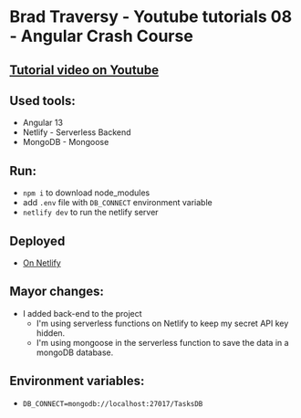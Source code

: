 # Brad Traversy - Youtube tutorials 08 - Angular Crash Course

## [Tutorial video on Youtube](https://youtu.be/3dHNOWTI7H8)

## Used tools:

- Angular 13
- Netlify - Serverless Backend
- MongoDB - Mongoose

## Run:

- `npm i` to download node_modules
- add `.env` file with `DB_CONNECT` environment variable
- `netlify dev` to run the netlify server

## Deployed

- [On Netlify](https://gabriels-brad-traversy-angular-crash.netlify.app/)

## Mayor changes:

- I added back-end to the project
  - I'm using serverless functions on Netlify to keep my secret API key hidden.
  - I'm using mongoose in the serverless function to save the data in a mongoDB database.

## Environment variables:

- `DB_CONNECT=mongodb://localhost:27017/TasksDB`
